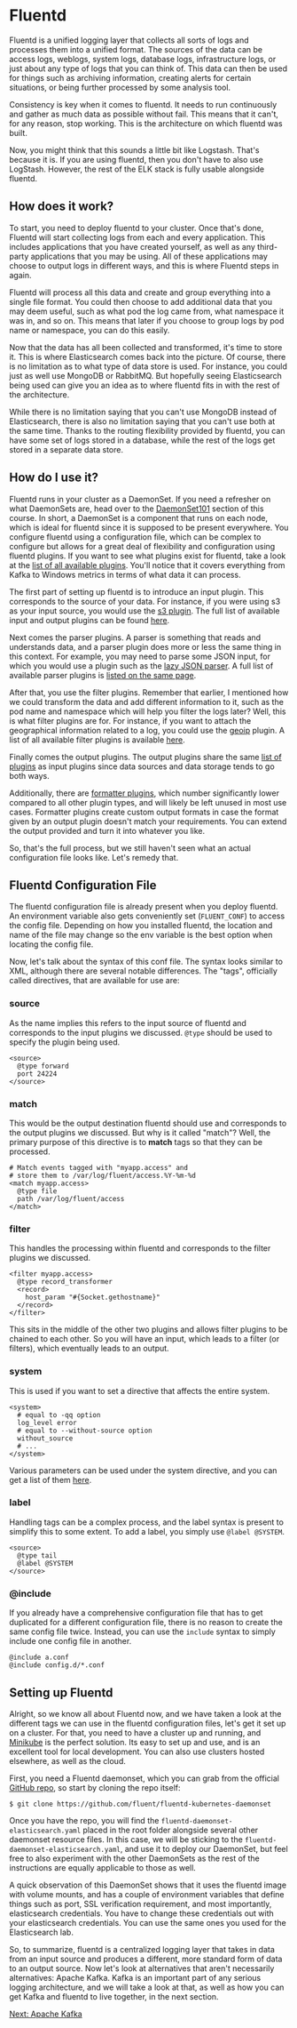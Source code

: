 # Fluentd

Fluentd is a unified logging layer that collects all sorts of logs and processes them into a unified format. The sources of the data can be access logs, weblogs, system logs, database logs, infrastructure logs, or just about any type of logs that you can think of. This data can then be used for things such as archiving information, creating alerts for certain situations, or being further processed by some analysis tool.

Consistency is key when it comes to fluentd. It needs to run continuously and gather as much data as possible without fail. This means that it can't, for any reason, stop working. This is the architecture on which fluentd was built.

Now, you might think that this sounds a little bit like Logstash. That's because it is. If you are using fluentd, then you don't have to also use LogStash. However, the rest of the ELK stack is fully usable alongside fluentd.

## How does it work?

To start, you need to deploy fluentd to your cluster. Once that's done, Fluentd will start collecting logs from each and every application. This includes applications that you have created yourself, as well as any third-party applications that you may be using. All of these applications may choose to output logs in different ways, and this is where Fluentd steps in again.

Fluentd will process all this data and create and group everything into a single file format. You could then choose to add additional data that you may deem useful, such as what pod the log came from, what namespace it was in, and so on. This means that later if you choose to group logs by pod name or namespace, you can do this easily.

Now that the data has all been collected and transformed, it's time to store it. This is where Elasticsearch comes back into the picture. Of course, there is no limitation as to what type of data store is used. For instance, you could just as well use MongoDB or RabbitMQ. But hopefully seeing Elasticsearch being used can give you an idea as to where fluentd fits in with the rest of the architecture.

While there is no limitation saying that you can't use MongoDB instead of Elasticsearch, there is also no limitation saying that you can't use both at the same time. Thanks to the routing flexibility provided by fluentd, you can have some set of logs stored in a database, while the rest of the logs get stored in a separate data store.

## How do I use it?

Fluentd runs in your cluster as a DaemonSet. If you need a refresher on what DaemonSets are, head over to the [DaemonSet101](../DaemonSet101/README.md) section of this course. In short, a DaemonSet is a component that runs on each node, which is ideal for fluentd since it is supposed to be present everywhere. You configure fluentd using a configuration file, which can be complex to configure but allows for a great deal of flexibility and configuration using fluentd plugins. If you want to see what plugins exist for fluentd, take a look at the [list of all available plugins](https://www.fluentd.org/plugins/all). You'll notice that it covers everything from Kafka to Windows metrics in terms of what data it can process.

The first part of setting up fluentd is to introduce an input plugin. This corresponds to the source of your data. For instance, if you were using s3 as your input source, you would use the [s3 plugin](https://github.com/fluent/fluent-plugin-s3). The full list of available input and output plugins can be found [here](https://www.fluentd.org/plugins/all#input-output).

Next comes the parser plugins. A parser is something that reads and understands data, and a parser plugin does more or less the same thing in this context. For example, you may need to parse some JSON input, for which you would use a plugin such as the [lazy JSON parser](https://github.com/mathpl/fluent-plugin-lazy-json-parser). A full list of available parser plugins is [listed on the same page](https://www.fluentd.org/plugins/all#parser).

After that, you use the filter plugins. Remember that earlier, I mentioned how we could transform the data and add different information to it, such as the pod name and namespace which will help you filter the logs later? Well, this is what filter plugins are for. For instance, if you want to attach the geographical information related to a log, you could use the [geoip](https://github.com/y-ken/fluent-plugin-geoip) plugin. A list of all available filter plugins is available [here](https://www.fluentd.org/plugins/all#filter).

Finally comes the output plugins. The output plugins share the same [list of plugins](https://www.fluentd.org/plugins/all#input-output) as input plugins since data sources and data storage tends to go both ways.

Additionally, there are [formatter plugins](https://www.fluentd.org/plugins/all#formatter), which number significantly lower compared to all other plugin types, and will likely be left unused in most use cases. Formatter plugins create custom output formats in case the format given by an output plugin doesn't match your requirements. You can extend the output provided and turn it into whatever you like.

So, that's the full process, but we still haven't seen what an actual configuration file looks like. Let's remedy that.

## Fluentd Configuration File

The fluentd configuration file is already present when you deploy fluentd. An environment variable also gets conveniently set (```FLUENT_CONF```) to access the config file. Depending on how you installed fluentd, the location and name of the file may change so the env variable is the best option when locating the config file.

Now, let's talk about the syntax of this conf file. The syntax looks similar to XML, although there are several notable differences. The "tags", officially called directives, that are available for use are:

### source

As the name implies this refers to the input source of fluentd and corresponds to the input plugins we discussed. ```@type``` should be used to specify the plugin being used.
```
<source>
  @type forward
  port 24224
</source>
```
### match

This would be the output destination fluentd should use and corresponds to the output plugins we discussed. But why is it called "match"? Well, the primary purpose of this directive is to **match** tags so that they can be processed.
```
# Match events tagged with "myapp.access" and
# store them to /var/log/fluent/access.%Y-%m-%d
<match myapp.access>
  @type file
  path /var/log/fluent/access
</match>
```
### filter

This handles the processing within fluentd and corresponds to the filter plugins we discussed.
```
<filter myapp.access>
  @type record_transformer
  <record>
    host_param "#{Socket.gethostname}"
  </record>
</filter>
```

This sits in the middle of the other two plugins and allows filter plugins to be chained to each other. So you will have an input, which leads to a filter (or filters), which eventually leads to an output.

### system

This is used if you want to set a directive that affects the entire system.

```
<system>
  # equal to -qq option
  log_level error
  # equal to --without-source option
  without_source
  # ...
</system>
```

Various parameters can be used under the system directive, and you can get a list of them [here](https://docs.fluentd.org/deployment/system-config).

### label

Handling tags can be a complex process, and the label syntax is present to simplify this to some extent. To add a label, you simply use ```@label @SYSTEM```.

```
<source>
  @type tail
  @label @SYSTEM
</source>
```

### @include

If you already have a comprehensive configuration file that has to get duplicated for a different configuration file, there is no reason to create the same config file twice. Instead, you can use the ```include``` syntax to simply include one config file in another.

```
@include a.conf
@include config.d/*.conf
```

## Setting up Fluentd

Alright, so we know all about Fluentd now, and we have taken a look at the different tags we can use in the fluentd configuration files, let's get it set up on a cluster. For that, you need to have a cluster up and running, and [Minikube](https://minikube.sigs.k8s.io/docs/start/) is the perfect solution. Its easy to set up and use, and is an excellent tool for local development. You can also use clusters hosted elsewhere, as well as the cloud.

First, you need a Fluentd daemonset, which you can grab from the official [GitHub repo](https://github.com/fluent/fluentd-kubernetes-daemonset), so start by cloning the repo itself:

```
$ git clone https://github.com/fluent/fluentd-kubernetes-daemonset
```

Once you have the repo, you will find the ```fluentd-daemonset-elasticsearch.yaml``` placed in the root folder alongside several other daemonset resource files. In this case, we will be sticking to the ```fluentd-daemonset-elasticsearch.yaml```, and use it to deploy our DaemonSet, but feel free to also experiment with the other DaemonSets as the rest of the instructions are equally applicable to those as well.

A quick observation of this DaemonSet shows that it uses the fluentd image with volume mounts, and has a couple of environment variables that define things such as port, SSL verification requirement, and most importantly, elasticsearch credentials. You have to change these credentials out with your elasticsearch credentials. You can use the same ones you used for the Elasticsearch lab.

So, to summarize, fluentd is a centralized logging layer that takes in data from an input source and produces a different, more standard form of data to an output source. Now let's look at alternatives that aren't necessarily alternatives: Apache Kafka. Kafka is an important part of any serious logging architecture, and we will take a look at that, as well as how you can get Kafka and fluentd to live together, in the next section.

[Next: Apache Kafka](./kafka.md)